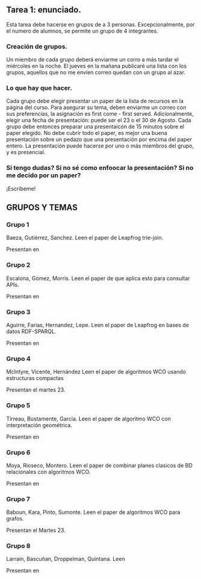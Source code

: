 
## Tarea 1: enunciado. 

Esta tarea debe hacerse en grupos de a 3 personas. Excepcionalmente, por el numero de alumnos, se permite un grupo de 4 integrantes. 

### Creación de grupos. 

Un miembro de cada grupo deberá enviarme un corro a más tardar el miércoles en la noche. El jueves en la mañana publicaré una lista con los grupos, aquellos que no me envíen correo quedan con un grupo al azar. 

### Lo que hay que hacer. 

Cada grupo debe elegir presentar un paper de la lista de recursos en la página del curso. Para asegurar su tema, deben enviarme un correo con sus preferencias, la asignación es first come - first served. Adicionalmente, elegir una fecha de presentación: puede ser el 23 o el 30 de Agosto. 
Cada grupo debe entonces preparar una presentaicón de 15 minutos sobre el paper elegido. No debe cubrir todo el paper, es mejor una buena presentación sobre un pedazo que una presentación por encima del paper entero. 
La presentación puede hacerse por uno o más miembros del grupo, y es presencial. 

### Si tengo dudas? Si no sé como enfoocar la presentación? Si no me decido por un paper? 

¡Escríbeme! 

## GRUPOS Y TEMAS

### Grupo 1

Baeza, Gutiérrez, Sanchez. 
Leen el paper de Leapfrog trie-join. 

Presentan en 

### Grupo 2

Escalona, Gómez, Morris. 
Leen el paper de que aplica esto para consultar APIs.

Presentan en 

### Grupo 3
Aguirre, Farías, Hernandez, Lepe. 
Leen el paper de Leapfrog en bases de datos RDF-SPARQL. 

Presentan en 

### Grupo 4

McIntyre, Vicente, Hernández 
Leen el paper de algoritmos WCO usando estructuras compactas

Presentan el martes 23. 

### Grupo 5

Tirreau, Bustamente, García. 
Leen el paper de algoritmo WCO con interpretación geométrica. 

Presentan en 

### Grupo 6
Moya, Rioseco, Montero. 
Leen el paper de combinar planes clasicos de BD relacionales con algoritmos WCO. 

Presentan en 

### Grupo 7
Baboun, Kara, Pinto, Sumonte. 
Leen el paper de algoritmos WCO para grafos. 

Presentan el Martes 23.  

### Grupo 8

Larraín, Bascuñan, Droppelman, Quintana. 
Leen  

Presentan en 
